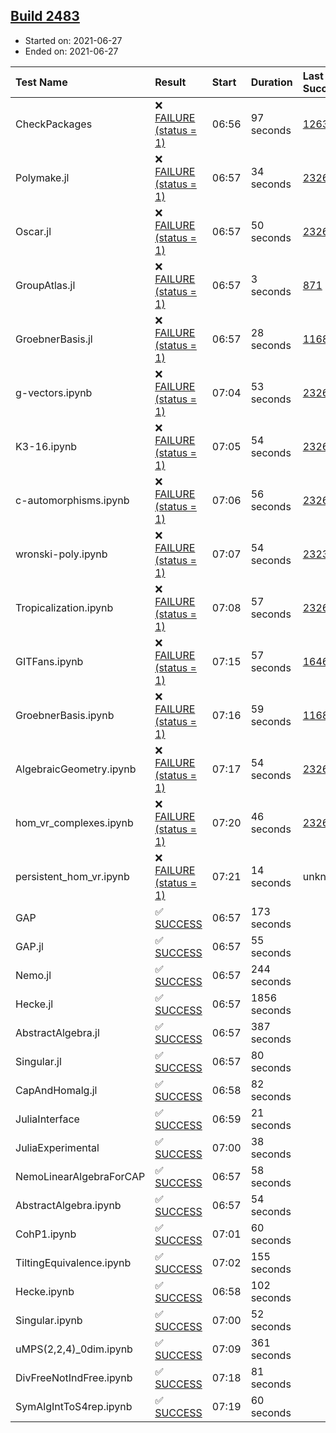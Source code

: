 ## [Build 2483](https://oscarci.mathematik.uni-kl.de/job/oscar-stable/2483/)

* Started on: 2021-06-27
* Ended on: 2021-06-27

| Test Name    | Result | Start | Duration | Last Success | First Failure |
|:-------------|:-------|:------|:---------|:-------------|:--------------|
| CheckPackages | ❌ [FAILURE (status = 1)](https://oscarci.mathematik.uni-kl.de/job/oscar-stable/2483/artifact/logs/build-2483/CheckPackages.log) | 06:56 | 97 seconds | [1263](https://oscarci.mathematik.uni-kl.de/job/oscar-stable/1263/) | [1264](https://oscarci.mathematik.uni-kl.de/job/oscar-stable/1264/) |
| Polymake.jl | ❌ [FAILURE (status = 1)](https://oscarci.mathematik.uni-kl.de/job/oscar-stable/2483/artifact/logs/build-2483/Polymake.jl.log) | 06:57 | 34 seconds | [2326](https://oscarci.mathematik.uni-kl.de/job/oscar-stable/2326/) | [2327](https://oscarci.mathematik.uni-kl.de/job/oscar-stable/2327/) |
| Oscar.jl | ❌ [FAILURE (status = 1)](https://oscarci.mathematik.uni-kl.de/job/oscar-stable/2483/artifact/logs/build-2483/Oscar.jl.log) | 06:57 | 50 seconds | [2326](https://oscarci.mathematik.uni-kl.de/job/oscar-stable/2326/) | [2327](https://oscarci.mathematik.uni-kl.de/job/oscar-stable/2327/) |
| GroupAtlas.jl | ❌ [FAILURE (status = 1)](https://oscarci.mathematik.uni-kl.de/job/oscar-stable/2483/artifact/logs/build-2483/GroupAtlas.jl.log) | 06:57 | 3 seconds | [871](https://oscarci.mathematik.uni-kl.de/job/oscar-stable/871/) | [872](https://oscarci.mathematik.uni-kl.de/job/oscar-stable/872/) |
| GroebnerBasis.jl | ❌ [FAILURE (status = 1)](https://oscarci.mathematik.uni-kl.de/job/oscar-stable/2483/artifact/logs/build-2483/GroebnerBasis.jl.log) | 06:57 | 28 seconds | [1168](https://oscarci.mathematik.uni-kl.de/job/oscar-stable/1168/) | [1169](https://oscarci.mathematik.uni-kl.de/job/oscar-stable/1169/) |
| g-vectors.ipynb | ❌ [FAILURE (status = 1)](https://oscarci.mathematik.uni-kl.de/job/oscar-stable/2483/artifact/logs/build-2483/g-vectors.ipynb.log) | 07:04 | 53 seconds | [2326](https://oscarci.mathematik.uni-kl.de/job/oscar-stable/2326/) | [2327](https://oscarci.mathematik.uni-kl.de/job/oscar-stable/2327/) |
| K3-16.ipynb | ❌ [FAILURE (status = 1)](https://oscarci.mathematik.uni-kl.de/job/oscar-stable/2483/artifact/logs/build-2483/K3-16.ipynb.log) | 07:05 | 54 seconds | [2326](https://oscarci.mathematik.uni-kl.de/job/oscar-stable/2326/) | [2327](https://oscarci.mathematik.uni-kl.de/job/oscar-stable/2327/) |
| c-automorphisms.ipynb | ❌ [FAILURE (status = 1)](https://oscarci.mathematik.uni-kl.de/job/oscar-stable/2483/artifact/logs/build-2483/c-automorphisms.ipynb.log) | 07:06 | 56 seconds | [2326](https://oscarci.mathematik.uni-kl.de/job/oscar-stable/2326/) | [2327](https://oscarci.mathematik.uni-kl.de/job/oscar-stable/2327/) |
| wronski-poly.ipynb | ❌ [FAILURE (status = 1)](https://oscarci.mathematik.uni-kl.de/job/oscar-stable/2483/artifact/logs/build-2483/wronski-poly.ipynb.log) | 07:07 | 54 seconds | [2323](https://oscarci.mathematik.uni-kl.de/job/oscar-stable/2323/) | [2324](https://oscarci.mathematik.uni-kl.de/job/oscar-stable/2324/) |
| Tropicalization.ipynb | ❌ [FAILURE (status = 1)](https://oscarci.mathematik.uni-kl.de/job/oscar-stable/2483/artifact/logs/build-2483/Tropicalization.ipynb.log) | 07:08 | 57 seconds | [2326](https://oscarci.mathematik.uni-kl.de/job/oscar-stable/2326/) | [2327](https://oscarci.mathematik.uni-kl.de/job/oscar-stable/2327/) |
| GITFans.ipynb | ❌ [FAILURE (status = 1)](https://oscarci.mathematik.uni-kl.de/job/oscar-stable/2483/artifact/logs/build-2483/GITFans.ipynb.log) | 07:15 | 57 seconds | [1646](https://oscarci.mathematik.uni-kl.de/job/oscar-stable/1646/) | [1647](https://oscarci.mathematik.uni-kl.de/job/oscar-stable/1647/) |
| GroebnerBasis.ipynb | ❌ [FAILURE (status = 1)](https://oscarci.mathematik.uni-kl.de/job/oscar-stable/2483/artifact/logs/build-2483/GroebnerBasis.ipynb.log) | 07:16 | 59 seconds | [1168](https://oscarci.mathematik.uni-kl.de/job/oscar-stable/1168/) | [1169](https://oscarci.mathematik.uni-kl.de/job/oscar-stable/1169/) |
| AlgebraicGeometry.ipynb | ❌ [FAILURE (status = 1)](https://oscarci.mathematik.uni-kl.de/job/oscar-stable/2483/artifact/logs/build-2483/AlgebraicGeometry.ipynb.log) | 07:17 | 54 seconds | [2326](https://oscarci.mathematik.uni-kl.de/job/oscar-stable/2326/) | [2327](https://oscarci.mathematik.uni-kl.de/job/oscar-stable/2327/) |
| hom_vr_complexes.ipynb | ❌ [FAILURE (status = 1)](https://oscarci.mathematik.uni-kl.de/job/oscar-stable/2483/artifact/logs/build-2483/hom_vr_complexes.ipynb.log) | 07:20 | 46 seconds | [2326](https://oscarci.mathematik.uni-kl.de/job/oscar-stable/2326/) | [2327](https://oscarci.mathematik.uni-kl.de/job/oscar-stable/2327/) |
| persistent_hom_vr.ipynb | ❌ [FAILURE (status = 1)](https://oscarci.mathematik.uni-kl.de/job/oscar-stable/2483/artifact/logs/build-2483/persistent_hom_vr.ipynb.log) | 07:21 | 14 seconds | unknown | unknown |
| GAP | ✅ [SUCCESS](https://oscarci.mathematik.uni-kl.de/job/oscar-stable/2483/artifact/logs/build-2483/GAP.log) | 06:57 | 173 seconds |  |  |
| GAP.jl | ✅ [SUCCESS](https://oscarci.mathematik.uni-kl.de/job/oscar-stable/2483/artifact/logs/build-2483/GAP.jl.log) | 06:57 | 55 seconds |  |  |
| Nemo.jl | ✅ [SUCCESS](https://oscarci.mathematik.uni-kl.de/job/oscar-stable/2483/artifact/logs/build-2483/Nemo.jl.log) | 06:57 | 244 seconds |  |  |
| Hecke.jl | ✅ [SUCCESS](https://oscarci.mathematik.uni-kl.de/job/oscar-stable/2483/artifact/logs/build-2483/Hecke.jl.log) | 06:57 | 1856 seconds |  |  |
| AbstractAlgebra.jl | ✅ [SUCCESS](https://oscarci.mathematik.uni-kl.de/job/oscar-stable/2483/artifact/logs/build-2483/AbstractAlgebra.jl.log) | 06:57 | 387 seconds |  |  |
| Singular.jl | ✅ [SUCCESS](https://oscarci.mathematik.uni-kl.de/job/oscar-stable/2483/artifact/logs/build-2483/Singular.jl.log) | 06:57 | 80 seconds |  |  |
| CapAndHomalg.jl | ✅ [SUCCESS](https://oscarci.mathematik.uni-kl.de/job/oscar-stable/2483/artifact/logs/build-2483/CapAndHomalg.jl.log) | 06:58 | 82 seconds |  |  |
| JuliaInterface | ✅ [SUCCESS](https://oscarci.mathematik.uni-kl.de/job/oscar-stable/2483/artifact/logs/build-2483/JuliaInterface.log) | 06:59 | 21 seconds |  |  |
| JuliaExperimental | ✅ [SUCCESS](https://oscarci.mathematik.uni-kl.de/job/oscar-stable/2483/artifact/logs/build-2483/JuliaExperimental.log) | 07:00 | 38 seconds |  |  |
| NemoLinearAlgebraForCAP | ✅ [SUCCESS](https://oscarci.mathematik.uni-kl.de/job/oscar-stable/2483/artifact/logs/build-2483/NemoLinearAlgebraForCAP.log) | 06:57 | 58 seconds |  |  |
| AbstractAlgebra.ipynb | ✅ [SUCCESS](https://oscarci.mathematik.uni-kl.de/job/oscar-stable/2483/artifact/logs/build-2483/AbstractAlgebra.ipynb.log) | 06:57 | 54 seconds |  |  |
| CohP1.ipynb | ✅ [SUCCESS](https://oscarci.mathematik.uni-kl.de/job/oscar-stable/2483/artifact/logs/build-2483/CohP1.ipynb.log) | 07:01 | 60 seconds |  |  |
| TiltingEquivalence.ipynb | ✅ [SUCCESS](https://oscarci.mathematik.uni-kl.de/job/oscar-stable/2483/artifact/logs/build-2483/TiltingEquivalence.ipynb.log) | 07:02 | 155 seconds |  |  |
| Hecke.ipynb | ✅ [SUCCESS](https://oscarci.mathematik.uni-kl.de/job/oscar-stable/2483/artifact/logs/build-2483/Hecke.ipynb.log) | 06:58 | 102 seconds |  |  |
| Singular.ipynb | ✅ [SUCCESS](https://oscarci.mathematik.uni-kl.de/job/oscar-stable/2483/artifact/logs/build-2483/Singular.ipynb.log) | 07:00 | 52 seconds |  |  |
| uMPS(2,2,4)_0dim.ipynb | ✅ [SUCCESS](https://oscarci.mathematik.uni-kl.de/job/oscar-stable/2483/artifact/logs/build-2483/uMPS-2-2-4-_0dim.ipynb.log) | 07:09 | 361 seconds |  |  |
| DivFreeNotIndFree.ipynb | ✅ [SUCCESS](https://oscarci.mathematik.uni-kl.de/job/oscar-stable/2483/artifact/logs/build-2483/DivFreeNotIndFree.ipynb.log) | 07:18 | 81 seconds |  |  |
| SymAlgIntToS4rep.ipynb | ✅ [SUCCESS](https://oscarci.mathematik.uni-kl.de/job/oscar-stable/2483/artifact/logs/build-2483/SymAlgIntToS4rep.ipynb.log) | 07:19 | 60 seconds |  |  |
